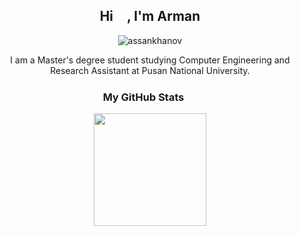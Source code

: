 <h2 align="center">Hi <img src = "https://raw.githubusercontent.com/MartinHeinz/MartinHeinz/master/wave.gif" width = 17px>, I'm Arman </h1>
<p align="center"> <img src="https://komarev.com/ghpvc/?username=assankhanov" alt="assankhanov" /> </p>
<p align="center"> I am a Master's degree student studying Computer Engineering and Research Assistant at Pusan National University. </p>
<h3 align="center"> My GitHub Stats <img src = "https://media2.giphy.com/media/QssGEmpkyEOhBCb7e1/giphy.gif?cid=ecf05e47a0n3gi1bfqntqmob8g9aid1oyj2wr3ds3mg700bl&rid=giphy.gif" width = 17px></h3>
<p align="center">
<a href="https://github.com/assankhanov">
  <img height="180em" src="https://github-readme-stats.vercel.app/api?username=assankhanov&show_icons=true" />
</a>
</p>
